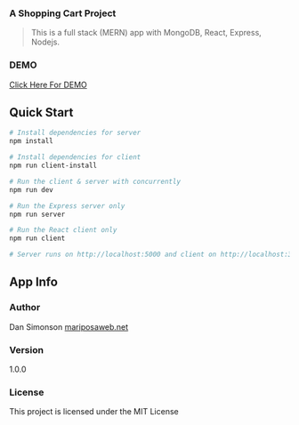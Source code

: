 ### A Shopping Cart Project

> This is a full stack (MERN) app with MongoDB, React, Express, Nodejs.  

### DEMO
[Click Here For DEMO ](https://mariposaweb.net) 

## Quick Start

``` bash
# Install dependencies for server
npm install

# Install dependencies for client
npm run client-install

# Run the client & server with concurrently
npm run dev

# Run the Express server only
npm run server

# Run the React client only
npm run client

# Server runs on http://localhost:5000 and client on http://localhost:3000
```

## App Info

### Author

Dan Simonson
[mariposaweb.net](https://mariposaweb.net)

### Version

1.0.0

### License

This project is licensed under the MIT License
